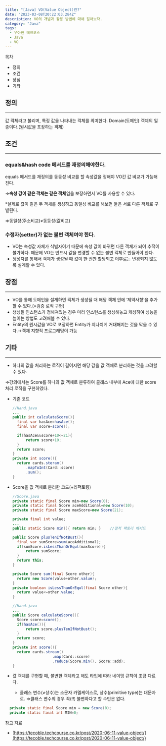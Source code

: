```yaml
---
title: "[Java] VO(Value Object)란?"
date: "2023-03-08T20:22:03.284Z"
description: VO의 개념과 활용 방법에 대해 알아보자.
category: "Java"
tags:
  - 우아한 테크코스
  - Java
  - VO
---
```


<nav>

목차

- 정의
- 조건
- 장점
- 기타

</nav>

## **정의**

---

값 객체라고 불리며, 특정 값을 나타내는 객체를 의미한다. Domain(도메인) 객체의 일종이다.(원시값을 포장하는 객체)

## **조건**

---

### **equals&hash code 메서드를 재정의해야한다.**

equals 메서드를 재정의를 동등성 비교를 할 속성값을 정해야 VO간 값 비교가 가능해진다.

⇒**속성 값이 같은 객체는 같은 객체**임을 보장하면서 VO를 사용할 수 있다.

\*실제로 값이 같은 두 객체를 생성하고 동일성 비교를 해보면 둘은 서로 다른 객체로 구별된다.

⇒동일성(주소비교)≠동등성(값비교)

### **수정자(setter)가 없는 불변 객체여야 한다.**

- VO는 속성값 자체가 식별자이기 때문에 속성 값이 바뀌면 다른 객체가 되어 추적이 불가하다. 때문에 VO는 반드시 값을 변경할 수 없는 불변 객체로 만들어야 한다.
- 생성자를 통해서 객체가 생성될 때 값이 한 번만 할당되고 이후로는 변경되지 않도록 설계할 수 있다.

## **장점**

---

- VO를 통해 도메인을 설계하면 객체가 생성될 때 해당 객체 안에 ‘제약사항’을 추가할 수 있다.(=검증 로직 구현)
- 생성될 인스턴스가 정해져있는 경우 미리 인스턴스를 생성해놓고 캐싱하여 성능을 높이는 방법도 고려해볼 수 있다.
- Entity의 원시값을 VO로 포장하면 Entity가 지나치게 거대해지는 것을 막을 수 있다.→객체 지향적 프로그래밍이 가능

## 기타

---

- 하나의 값을 처리하는 로직이 길어지면 해당 값을 값 객체로 분리하는 것을 고려할 수 있다.

⇒강의에서는 Score를 하나의 값 객체로 분류하여 클래스 내부에 Ace에 대한 score 처리 로직을 구현하였다.

- 기존 코드

  ```java
  //Hand.java
  ...
  public int calculateScore(){
  	final var hasAce=hasAce();
  	final var score=score();

  	if(hasAce&&score+10<=21){
  		return score+10;
  	}
  	return score;
  }
  private int score(){
  	return cards.steram()
  		.mapToInt(Card::score)
  		.sum();
  }
  ```

- Score을 값 객체로 분리한 코드(+리팩토링)

  ```java
  //Score.java
  private static final Score min=new Score(0);
  private static final Score aceAdditional=new Score(10);
  private static final Score maxScore=new Score(21);

  private final int value;
  ...
  public static Score min(){ return min; }    //정적 팩토리 메서드

  public Score plusTenIfNotBust(){
  	final var sumScore=sum(aceAdditional);
  	if(sumScore.isLessThanOrEqul(maxScore)){
  		return sumScore;
  	}
  	return this;
  }

  private Score sum(final Score other){
  	return new Score(value+other.value);
  }
  private boolean isLessThanOrEqul(final Score other){
  	return value<=other.value;
  }
  ```

  ```java
  //Hand.java
  ...
  public Score calculateScore(){
  	Score score=score();
  	if(hasAce()){
  		return score.plusTenIfNotBust();
  	}
  	return score;
  }
  private int score(){
  	return cards.stream()
  					.map(Card::score)
  					.reduce(Score.min(), Score::add);
  }
  ```

- 값 객체를 구현할 때, 불변한 객체라고 해도 타입에 따라 네이밍 규칙이 조금 다르다.
  - 클래스 변수(≠상수)는 소문자 카멜케이스로, 상수(primitive type)는 대문자로.
    ⇒클래스 변수의 경우 꼭(!!) 불변하다고 할 수만은 없다.

```java
  private static final Score min = new Score(0);
  private static final int MIN=0;
```

<nav>

참고 자료

- [https://tecoble.techcourse.co.kr/post/2020-06-11-value-object/](https://tecoble.techcourse.co.kr/post/2020-06-11-value-object/)

</nav>
